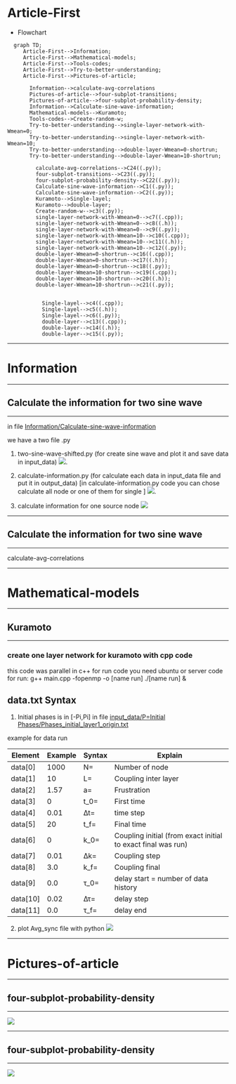 # Article-First

  - Flowchart
   ```mermaid
     graph TD;
        Article-First-->Information;
        Article-First-->Mathematical-models;
        Article-First-->Tools-codes;
        Article-First-->Try-to-better-understanding;
        Article-First-->Pictures-of-article;

          Information-->calculate-avg-correlations
          Pictures-of-article-->four-subplot-transitions;
          Pictures-of-article-->four-subplot-probability-density;
          Information-->Calculate-sine-wave-information;
          Mathematical-models-->Kuramoto;
          Tools-codes-->Create-random-w;
          Try-to-better-understanding-->single-layer-network-with-Wmean=0;
          Try-to-better-understanding-->single-layer-network-with-Wmean=10;
          Try-to-better-understanding-->double-layer-Wmean=0-shortrun;
          Try-to-better-understanding-->double-layer-Wmean=10-shortrun;

            calculate-avg-correlations-->C24((.py));
            four-subplot-transitions-->C23((.py));
            four-subplot-probability-density-->C22((.py));
            Calculate-sine-wave-information-->C1((.py));
            Calculate-sine-wave-information-->C2((.py));
            Kuramoto-->Single-layel;
            Kuramoto-->double-layer;
            Create-random-w-->c3((.py));
            single-layer-network-with-Wmean=0-->c7((.cpp));
            single-layer-network-with-Wmean=0-->c8((.h));
            single-layer-network-with-Wmean=0-->c9((.py));
            single-layer-network-with-Wmean=10-->c10((.cpp));
            single-layer-network-with-Wmean=10-->c11((.h));
            single-layer-network-with-Wmean=10-->c12((.py));
            double-layer-Wmean=0-shortrun-->c16((.cpp));
            double-layer-Wmean=0-shortrun-->c17((.h));
            double-layer-Wmean=0-shortrun-->c18((.py));
            double-layer-Wmean=10-shortrun-->c19((.cpp));
            double-layer-Wmean=10-shortrun-->c20((.h));
            double-layer-Wmean=10-shortrun-->c21((.py));


              Single-layel-->c4((.cpp));
              Single-layel-->c5((.h));
              Single-layel-->c6((.py));
              double-layer-->c13((.cpp));
              double-layer-->c14((.h));
              double-layer-->c15((.py));
   ```

*******
# Information
*******
## Calculate the information for two sine wave 
*******

in file [Information/Calculate-sine-wave-information](https://github.com/DrAliSeif/Article-First/tree/main/Information/Calculate-sine-wave-information)

we have a two file .py
1. two-sine-wave-shifted.py (for create sine wave and plot it and save data in input_data)
![](https://github.com/DrAliSeif/Article-First/blob/main/Information/Calculate-sine-wave-information/input_data/two_sine_shifted/two_sine_wave_with_shifted_pi2_noise.png).
2. calculate-information.py (for calculate each data in input_data file and put it in output_data) [in calculate-information.py code you can chose calculate all node or one of them for single
]
![](https://github.com/DrAliSeif/Article-First/blob/main/Information/Calculate-sine-wave-information/output_data/10ColsRandomGaussian-1.png).

3. calculate information for one source node
![](https://github.com/DrAliSeif/Article-First/blob/main/Information/Calculate-sine-wave-information/output_data/.scatter.png)

*******
## Calculate the information for two sine wave 
*******
calculate-avg-correlations


*******
# Mathematical-models
*******
## Kuramoto
*******
### create one layer network for kuramoto with cpp code

this code was parallel in c++
for run code you need ubuntu or server 
code for run: 	g++ main.cpp -fopenmp -o [name run]
				./[name run] &
							
## data.txt Syntax  	

1. Initial phases is in [-Pi,Pi] in file [input_data/P=Initial Phases/Phases_initial_layer1_origin.txt](https://github.com/DrAliSeif/Article-First/tree/main/Mathematical-models/Kuramoto/Single-layel/input_data/P%3DInitial%20Phases)

example for data run

| Element        | Example        | Syntax      | Explain |
| ------|------|-----|-----|
| data[0]| 1000	| N=		| Number of node| 
| data[1]| 10	| L=		| Coupling inter layer| 
| data[2]| 1.57	| a=		| Frustration| 
| data[3]| 0		| t_0=	| First time| 
| data[4]| 0.01	| ∆t=		| time step| 
| data[5]| 20		| t_f=	| Final time| 
| data[6]| 0		| k_0=	| Coupling initial (from exact initial to exact final was run)| 
| data[7]| 0.01	| ∆k=		| Coupling step| 
| data[8]| 3.0		| k_f=	| Coupling final| 
| data[9]| 0.0		| τ_0= 	| delay start = number of data history| 
| data[10]| 0.02	| ∆τ= 	| delay step| 
| data[11]| 0.0		| τ_f= 	| delay end| 

2. plot Avg_sync file with python
![](https://github.com/DrAliSeif/Article-First/blob/main/Mathematical-models/Kuramoto/Single-layel/Save/Avg_Sync/layer1/.png)



*******
# Pictures-of-article
*******
## four-subplot-probability-density
*******

![](https://github.com/DrAliSeif/Article-First/blob/main/Pictures-of-article/four-subplot-probability-density/.fig2_100_new.png)

*******
## four-subplot-probability-density
*******
![](https://github.com/DrAliSeif/Article-First/blob/main/Pictures-of-article/four-subplot-transitions/.fig3_100_new.png)
